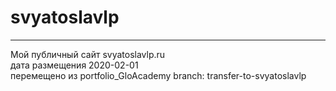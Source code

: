 # svyatoslavlp    
____    
Мой публичный сайт svyatoslavlp.ru    
дата размещения 2020-02-01    
перемещено из portfolio_GloAcademy branch: transfer-to-svyatoslavlp    
